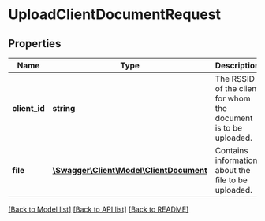 # UploadClientDocumentRequest

## Properties
Name | Type | Description | Notes
------------ | ------------- | ------------- | -------------
**client_id** | **string** | The RSSID of the client for whom the document is to be uploaded. | 
**file** | [**\Swagger\Client\Model\ClientDocument**](ClientDocument.md) | Contains information about the file to be uploaded. | 

[[Back to Model list]](../README.md#documentation-for-models) [[Back to API list]](../README.md#documentation-for-api-endpoints) [[Back to README]](../README.md)


